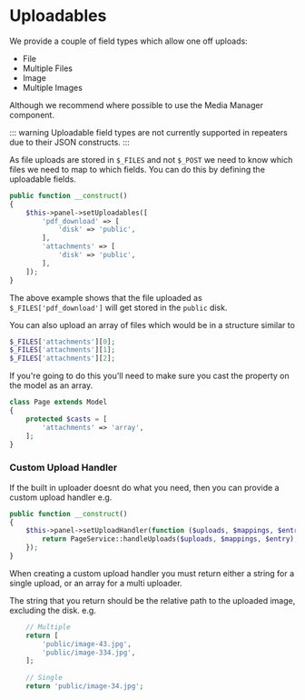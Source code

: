 # Uploadables

We provide a couple of field types which allow one off uploads:

- File
- Multiple Files
- Image
- Multiple Images

Although we recommend where possible to use the Media Manager component.

::: warning
Uploadable field types are not currently supported in repeaters due to their JSON constructs.
:::

As file uploads are stored in `$_FILES` and not `$_POST` we need to know which files we need to map to which fields. You can do this by defining the uploadable fields.

```php
public function __construct()
{
    $this->panel->setUploadables([
        'pdf_download' => [
            'disk' => 'public',
        ],
        'attachments' => [
            'disk' => 'public',
        ],
    ]);
}
```

The above example shows that the file uploaded as `$_FILES['pdf_download']` will get stored in the `public` disk.

You can also upload an array of files which would be in a structure similar to

```php
$_FILES['attachments'][0];
$_FILES['attachments'][1];
$_FILES['attachments'][2];
```

If you're going to do this you'll need to make sure you cast the property on the model as an array.

```php
class Page extends Model
{
    protected $casts = [
        'attachments' => 'array',
    ];
}
```

### Custom Upload Handler

If the built in uploader doesnt do what you need, then you can provide a custom upload handler e.g.

```php
public function __construct()
{
    $this->panel->setUploadHandler(function ($uploads, $mappings, $entry, $panel) {
        return PageService::handleUploads($uploads, $mappings, $entry);
    });
}
```

When creating a custom upload handler you must return either a string for a single upload, or an array for a multi uploader.

The string that you return should be the relative path to the uploaded image, excluding the disk. e.g.

```php
    // Multiple
    return [
        'public/image-43.jpg',
        'public/image-334.jpg',
    ];
    
    // Single
    return 'public/image-34.jpg';
```
